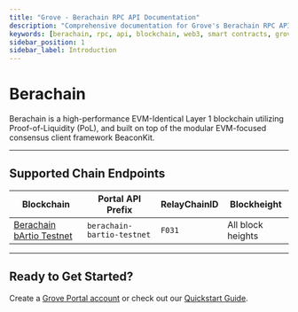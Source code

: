```yaml
---
title: "Grove - Berachain RPC API Documentation"
description: "Comprehensive documentation for Grove's Berachain RPC API, covering endpoint details and integration strategies for blockchain developers."
keywords: [berachain, rpc, api, blockchain, web3, smart contracts, grove, pocket, pokt]
sidebar_position: 1
sidebar_label: Introduction
---
```


# Berachain

Berachain is a high-performance EVM-Identical Layer 1 blockchain utilizing Proof-of-Liquidity (PoL), and built on top of the modular EVM-focused consensus client framework BeaconKit.

---

## Supported Chain Endpoints

| Blockchain                               | Portal API Prefix | RelayChainID | Blockheight         |
| ---------------------------------------- | ----------------- | ------------ | ------------------- |
| [Berachain bArtio Testnet](./endpoints/berachain-bartio-testnet) | `berachain-bartio-testnet`      | `F031`         | All block heights |

---

## Ready to Get Started?

Create a [Grove Portal account](https://portal.grove.city) or check out our [Quickstart Guide](/guides/getting-started/quickstart).
